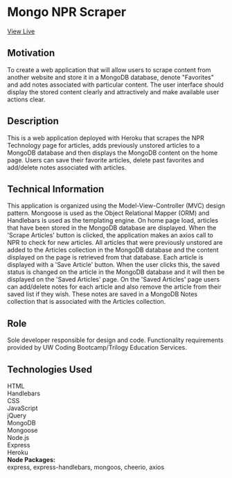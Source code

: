 # Mongo NPR Scraper
[View Live](https://mongo---news.herokuapp.com)

## Motivation 
To create a web application that will allow users to scrape content from another website and store it in a MongoDB database, denote "Favorites" and add notes associated with particular content. The user interface should display the stored content clearly and attractively and make available user actions clear.

## Description
This is a web application deployed with Heroku that scrapes the NPR Technology page for articles, adds previously unstored articles to a MongoDB database and then displays the MongoDB content on the home page. Users can save their favorite articles, delete past favorites and add/delete notes associated with articles.

## Technical Information
This application is organized using the Model-View-Controller (MVC) design pattern. Mongoose is used as the Object Relational Mapper (ORM) and Handlebars is used as the templating engine. On home page load, articles that have been stored in the MongoDB database are displayed. When the 'Scrape Articles' button is clicked, the application makes an axios call to NPR to check for new articles. All articles that were previously unstored are added to the Articles collection in the MongoDB database and the content displayed on the page is retrieved from that database. Each article is displayed with a 'Save Article' button. When the user clicks this, the saved status is changed on the article in the MongoDB database and it will then be displayed on the 'Saved Articles' page. On the 'Saved Articles' page users can add/delete notes for each article and also remove the article from their saved list if they wish. These notes are saved in a MongoDB Notes collection that is associated with the Articles collection.

## Role
Sole developer responsible for design and code. Functionality requirements provided by UW Coding Bootcamp/Trilogy Education Services.

## Technologies Used
HTML
<br/>Handlebars
<br/>CSS
<br/>JavaScript
<br/>jQuery
<br/>MongoDB
<br/>Mongoose
<br/>Node.js
<br/>Express
<br/>Heroku
<br/>**Node Packages:** 
<br/>express, express-handlebars, mongoos, cheerio, axios
